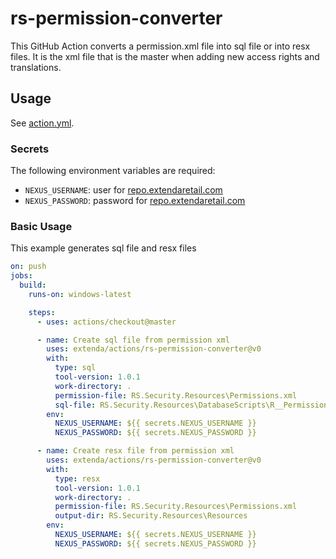 # rs-permission-converter

This GitHub Action converts a permission.xml file into sql file or into resx files. It is the xml file that is the master when adding new access rights and translations.

## Usage

See [action.yml](action.yml).

### Secrets

The following environment variables are required:

* `NEXUS_USERNAME`: user for [repo.extendaretail.com](https://repo.extendaretail.com)
* `NEXUS_PASSWORD`: password for [repo.extendaretail.com](https://repo.extendaretail.com)

### Basic Usage

This example generates sql file and resx files

```yaml
on: push
jobs:
  build:
    runs-on: windows-latest

    steps:
      - uses: actions/checkout@master  

      - name: Create sql file from permission xml
        uses: extenda/actions/rs-permission-converter@v0
        with:
          type: sql
          tool-version: 1.0.1
          work-directory: .
          permission-file: RS.Security.Resources\Permissions.xml
          sql-file: RS.Security.Resources\DatabaseScripts\R__Permissions.sql
        env:
          NEXUS_USERNAME: ${{ secrets.NEXUS_USERNAME }}
          NEXUS_PASSWORD: ${{ secrets.NEXUS_PASSWORD }}

      - name: Create resx file from permission xml
        uses: extenda/actions/rs-permission-converter@v0
        with:
          type: resx
          tool-version: 1.0.1
          work-directory: .
          permission-file: RS.Security.Resources\Permissions.xml
          output-dir: RS.Security.Resources\Resources
        env:
          NEXUS_USERNAME: ${{ secrets.NEXUS_USERNAME }}
          NEXUS_PASSWORD: ${{ secrets.NEXUS_PASSWORD }}
```
